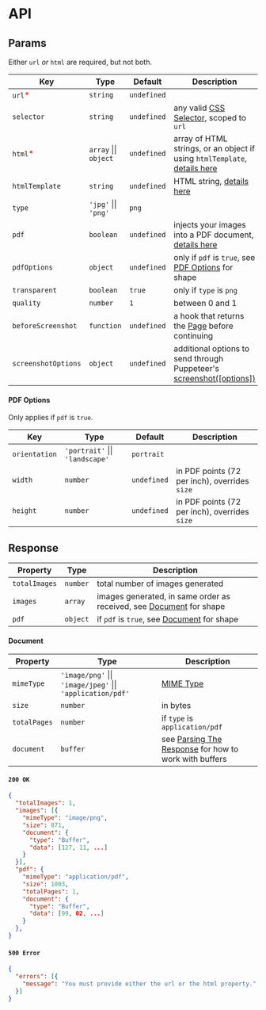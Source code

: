 # API

## Params

Either `url` _or_ `html` are required, but not both.

| Key | Type | Default | Description |
| - | - | - | - |
| `url`<span style="color:red">*</span> | `string` | `undefined` | |
| `selector` | `string` | `undefined` | any valid [CSS Selector](https://developer.mozilla.org/en-US/docs/Web/CSS/CSS_Selectors), scoped to `url` |
| `html`<span style="color:red">*</span> | `array` &#124;&#124; `object` | `undefined` | array of HTML strings, or an object if using `htmlTemplate`, [details here](./guides/using-html-templates.md)|
| `htmlTemplate` | `string` | `undefined` | HTML string, [details here](./guides/using-html-templates.md) |
| `type` | `'jpg'` &#124;&#124; `'png'` | `png` |  |
| `pdf` | `boolean` | `undefined` | injects your images into a PDF document, [details here](./guides/creating-pdf.md) |
| `pdfOptions` | `object` | `undefined` | only if `pdf` is `true`, see [PDF Options](#pdf-options) for shape |
| `transparent` | `boolean` | `true` | only if `type` is `png` |
| `quality` | `number` | `1` | between 0 and 1 |
| `beforeScreenshot` | `function` | `undefined` | a hook that returns the [Page](https://pptr.dev/#?product=Puppeteer&version=v5.5.0&show=api-class-page) before continuing |
| `screenshotOptions` | `object` | `undefined` | additional options to send through Puppeteer's [screenshot([options])](https://pptr.dev/#?product=Puppeteer&version=v5.5.0&show=api-pagescreenshotoptions) |

#### PDF Options

Only applies if `pdf` is `true`.

| Key | Type | Default | Description |
| - | - | - | - |
| `orientation` | `'portrait'` &#124;&#124; `'landscape'` | `portrait` | |
| `width` | `number`  | `undefined` | in PDF points (72 per inch), overrides `size` |
| `height` | `number`  | `undefined` | in PDF points (72 per inch), overrides `size` |

## Response

| Property | Type | Description |
| - | - | - |
| `totalImages` | `number` | total number of images generated |
| `images` | `array` | images generated, in same order as received, see [Document](#document) for shape |
| `pdf` | `object` | if `pdf` is `true`, see [Document](#document) for shape |

#### Document

| Property | Type | Description |
| - | - | - |
| `mimeType` | `'image/png'` &#124;&#124; `'image/jpeg'` &#124;&#124; `'application/pdf'` | [MIME Type](https://developer.mozilla.org/en-US/docs/Web/HTTP/Basics_of_HTTP/MIME_types) |
| `size` | `number` | in bytes |
| `totalPages` | `number` | if `type` is `application/pdf` |
| `document` | `buffer` | see [Parsing The Response](./guides/parsing-the-response.md) for how to work with buffers |

#### `200 OK`

```json
{
  "totalImages": 1,
  "images": [{
    "mimeType": "image/png",
    "size": 871,
    "document": {
      "type": "Buffer",
      "data": [127, 11, ...]
    }
  }],
  "pdf": {
    "mimeType": "application/pdf",
    "size": 1003,
    "totalPages": 1,
    "document": {
      "type": "Buffer",
      "data": [99, 02, ...]
    }
  },
}
```

#### `500 Error`

```json
{
  "errors": [{
    "message": "You must provide either the url or the html property."
  }]
}
```
